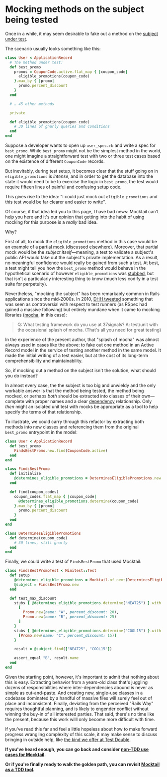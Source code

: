 # Mocking methods on the subject being tested

Once in a while, it may seem desirable to fake out a method on the [subject
under test](../support/glossary.md#subject-under-test).

The scenario usually looks something like this:

```ruby
class User < ApplicationRecord
  # The method under test:
  def best_promo
    promos = CouponCode.active.flat_map { |coupon_code|
      eligible_promotions(coupon_code)
    }.max_by { |promo|
      promo.percent_discount
    }
  end

  # … 45 other methods

  private

  def eligible_promotions(coupon_code)
    # 30 lines of gnarly queries and conditions
  end
end
```

Suppose a developer wants to  open up `user_spec.rb` and write a spec for
`best_promo`. While `best_promo` might not be the simplest method in the world,
one might imagine a straightforward test with two or three test cases based on
the existence of different `CouponCode` records.

But inevitably, during test setup, it becomes clear that the stuff going on in
`eligible_promotions` is _intense_, and in order to get the database into the
state it would need to be to exercise the logic in `best_promo`, the test would
require fifteen lines of painful and confusing setup code.

This gives rise to the idea: "I could just mock out `eligible_promotions` and
this test would be far clearer and easier to write".

Of course, if that idea led you to this page, I have bad news: Mocktail
can't help you here and it's our opinion that getting into the habit of using
mocking for this purpose is a _really_ bad idea.

Why?

First of all, to mock the `eligible_promotions` method in this case would be an
example of a [partial mock](../support/glossary.md#partial-mock) (discussed
[elsewhere](./partial_mocks.md)). Moreover, that partial mock would be the
_subject itself_—meaning, a test to validate a subject's public API would fake
out the subject's private implementation. As a result, no meaningful confidence
would really be gained from such a test. At best, a test might tell you how the
`best_promo` method would behave in the hypothetical scenario of however
`eligible_promotions` was [stubbed](../support/glossary.md#stubbing), but that
isn't a particularly interesting thing to know (much less codify in a test suite
for perpetuity).

Nevertheless, "mocking the subject" has been remarkably common in Rails
applications since the mid-2000s. In 2010, [DHH
tweeted](https://twitter.com/dhh/status/27444365459?s=20) something that was
seen as controversial with respect to test runners (as RSpec had gained a
massive following) but entirely mundane when it came to mocking libraries
([mocha](https://github.com/freerange/mocha), in this case):

> Q: What testing framework do you use at 37signals? A: test/unit with the occasional splash of mocha. (That's all you need for great testing)

In the experience of the present author, that "splash of mocha" was almost
always used in cases like the above: to fake out one method in an Active Record
model in the service of testing another method in the same model. It made the
initial writing of a test easier, but at the cost of its long-term
comprehensibility and maintainability.

So, if mocking out a method on the subject isn't the solution, what should you
do instead?

In almost every case, the the subject is too big and unwieldy and the only
workable answer is that the method being tested, the method being mocked, or
perhaps _both_ should be extracted into classes of their own—complete with
proper names and a clear [dependency](../support/glossary.md#dependency)
relationship. Only _then_ might an isolated unit test with mocks be appropriate
as a tool to help specify the terms of that relationship.

To illustrate, we could carry through this refactor by extracting both methods
into new classes and referencing them from the original `best_promo` entrypoint
in the model:

```ruby
class User < ApplicationRecord
  def best_promo
    FindsBestPromo.new.find(CouponCode.active)
  end
end

class FindsBestPromo
  def initialize
    @determines_eligible_promotions = DeterminesEligiblePromotions.new
  end

  def find(coupon_codes)
    coupon_codes.flat_map { |coupon_code|
      @determines_eligible_promotions.determine(coupon_code)
    }.max_by { |promo|
      promo.percent_discount
    }
  end
end

class DeterminesEligiblePromotions
  def determine(coupon_code)
    # 30 lines, still gnarly
  end
end
```

Finally, we could write a test of `FindsBestPromo` that used Mocktail:

```ruby
class FindsBestPromoTest < Minitest::Test
  def setup
    @determines_eligible_promotions = Mocktail.of_next(DeterminesEligiblePromotions)
    @subject = FindsBestPromo.new
  end

  def test_max_discount
    stubs { @determines_eligible_promotions.determine("NEAT25") }.with {
      [
        Promo.new(name: "A", percent_discount: 20),
        Promo.new(name: "B", percent_discount: 25)
      ]
    }
    stubs { @determines_eligible_promotions.determine("COOL15") }.with {
      [Promo.new(name: "C", percent_discount: 15)]
    }

    result = @subject.find(["NEAT25", "COOL15"])

    assert_equal "B", result.name
  end
end
```

Given the starting point, however, it's important to admit that nothing about
this is easy. Extracting behavior from a years-old class that's juggling dozens
of responsibilities where inter-dependencies abound is never as simple as
cut-and-paste. And creating new, single-use classes in a codebase dominated by a
handful of massive files will surely feel out of place and inconsistent.
Finally, deviating from the perceived "Rails Way" requires thoughtful planning,
and is likely to engender conflict without winning the buy-in of all interested
parties. That said, there's no time like the present, because this work willl
only become more difficult with time.

If you've read this far and feel a little hopeless about how to make forward
progress wrangling complexity of this scale, it may make sense to discuss
bringing in outside help, like [the kind we offer at Test
Double](https://testdouble.com/contact).

**If you've heard enough, you can go back and consider [non-TDD use cases for Mocktail](../other_uses.md).**

**Or if you're finally ready to walk the golden path, you can revisit [Mocktail as a TDD tool](../tdd.md).**
